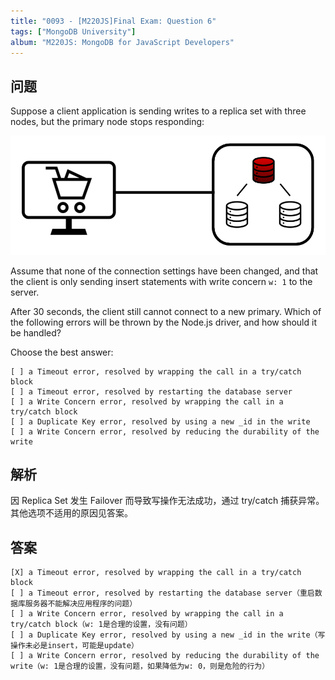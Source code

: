 ```yaml
---
title: "0093 - [M220JS]Final Exam: Question 6"
tags: ["MongoDB University"]
album: "M220JS: MongoDB for JavaScript Developers"
---
```


## 问题

Suppose a client application is sending writes to a replica set with three nodes, but the primary node stops responding:

![](/assets/images/2019/m220/replica_set_primary_down.png)

Assume that none of the connection settings have been changed, and that the client is only sending insert statements with write concern `w: 1` to the server.

After 30 seconds, the client still cannot connect to a new primary. Which of the following errors will be thrown by the Node.js driver, and how should it be handled?

Choose the best answer:

```
[ ] a Timeout error, resolved by wrapping the call in a try/catch block
[ ] a Timeout error, resolved by restarting the database server
[ ] a Write Concern error, resolved by wrapping the call in a try/catch block
[ ] a Duplicate Key error, resolved by using a new _id in the write
[ ] a Write Concern error, resolved by reducing the durability of the write
```

## 解析

因 Replica Set 发生 Failover 而导致写操作无法成功，通过 try/catch 捕获异常。其他选项不适用的原因见答案。

## 答案

```
[X] a Timeout error, resolved by wrapping the call in a try/catch block
[ ] a Timeout error, resolved by restarting the database server（重启数据库服务器不能解决应用程序的问题）
[ ] a Write Concern error, resolved by wrapping the call in a try/catch block（w: 1是合理的设置，没有问题）
[ ] a Duplicate Key error, resolved by using a new _id in the write（写操作未必是insert，可能是update）
[ ] a Write Concern error, resolved by reducing the durability of the write（w: 1是合理的设置，没有问题，如果降低为w: 0，则是危险的行为）
```
